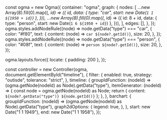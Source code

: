 const ogma = new Ogma({
  container: "ogma",
  graph: {
    nodes: [
      ...new Array(8).fill(0).map((_, id) => ({
        id,
        data: { type: "car", start: new Date(`1 1 ${1950 + id}`) },
      })),
      ...new Array(8).fill(0).map((_, id) => ({
        id: 8 + id,
        data: { type: "person", start: new Date(`1 6 ${1950 + id}`) },
      })),
    ],
    edges: [],
  },
});
ogma.styles.addNodeRule((node) => node.getData("type") === "car", {
  color: "#f80",
  text: {
    content: (node) => `car ${node?.getId()}`,
    size: 20,
  },
});
ogma.styles.addNodeRule((node) => node.getData("type") === "person", {
  color: "#08f",
  text: {
    content: (node) => `person ${node?.getId()}`,
    size: 20,
  },
});

ogma.layouts.force({
  locate: { padding: 200 },
});

const controller = new Controller(ogma, document.getElementById("timeline"), {
  filter: {
    enabled: true,
    strategy: "outisde",
    tolerance: "strict",
  },
  timeline: {
    groupIdFunction: (nodeId) => (ogma.getNode(nodeId) as Node).getData("type"),
    itemGenerator: (nodeId) => {
      const node = ogma.getNode(nodeId) as Node;
      return { content: `${node?.getData("type")} ${node.getId()}` };
    },
  },
  barchart: {
    groupIdFunction: (nodeId) => (ogma.getNode(nodeId) as Node).getData("type"),
    graph2dOptions: {
      legend: true,
    },
  },
  start: new Date("1 1 1949"),
  end: new Date("1 1 1958"),
});
